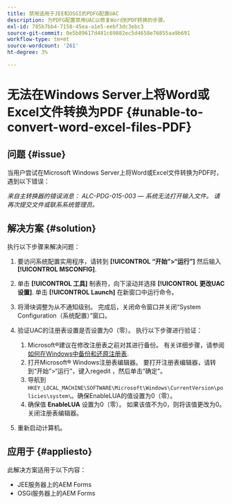 ```yaml
---
title: 禁用适用于JEE和OSGI的PDFG配置UAC
description: 为PDFG配置禁用UAC以修复Word到PDF转换的步骤。
exl-id: 785b7bb4-7158-45ea-a1e5-eebf3dc3ebc3
source-git-commit: 0e5b89617d481c69882ec5d4658e76855aa9b691
workflow-type: tm+mt
source-wordcount: '261'
ht-degree: 3%

---
```


# 无法在Windows Server上将Word或Excel文件转换为PDF {#unable-to-convert-word-excel-files-PDF}

## 问题 {#issue}

当用户尝试在Microsoft Windows Server上将Word或Excel文件转换为PDF时，遇到以下错误：

*来自主转换器的错误消息： ALC-PDG-015-003 — 系统无法打开输入文件。 请再次提交文件或联系系统管理员。*


## 解决方案 {#solution}

执行以下步骤来解决问题：
1. 要访问系统配置实用程序，请转到 **[!UICONTROL “开始”>“运行”]** 然后输入 **[!UICONTROL MSCONFIG]**.
1. 单击 **[!UICONTROL 工具]** 制表符，向下滚动并选择 **[!UICONTROL 更改UAC设置]**. 单击 **[!UICONTROL Launch]** 在新窗口中运行命令。
1. 将滑块调整为从不通知级别。 完成后，关闭命令窗口并关闭“System Configuration（系统配置）”窗口。
1. 验证UAC的注册表设置是否设置为0（零）。 执行以下步骤进行验证：

   1. Microsoft®建议在修改注册表之前对其进行备份。 有关详细步骤，请参阅 [如何在Windows中备份和还原注册表](https://support.microsoft.com/en-us/help/322756).
   1. 打开Microsoft® Windows注册表编辑器。 要打开注册表编辑器，请转到“开始”>“运行”，键入regedit ，然后单击“确定”。
   1. 导航到 `HKEY_LOCAL_MACHINE\SOFTWARE\Microsoft\Windows\CurrentVersion\policies\system\`。确保EnableLUA的值设置为0（零）。
   1. 确保值 **EnableLUA** 设置为0（零）。 如果该值不为0，则将该值更改为0。 关闭注册表编辑器。

1. 重新启动计算机。

## 应用于 {#appliesto}

此解决方案适用于以下内容：
* JEE服务器上的AEM Forms
* OSGi服务器上的AEM Forms
